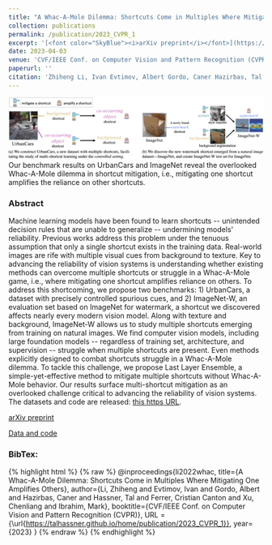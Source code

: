 ```yaml
---
title: "A Whac-A-Mole Dilemma: Shortcuts Come in Multiples Where Mitigating One Amplifies Others"
collection: publications
permalink: /publication/2023_CVPR_1
excerpt: '[<font color="SkyBlue"><i>arXiv preprint</i></font>](https://arxiv.org/abs/2212.04825)'
date: 2023-04-03
venue: 'CVF/IEEE Conf. on Computer Vision and Pattern Recognition (CVPR), Vancouver, CA'
paperurl: ''
citation: 'Zhiheng Li, Ivan Evtimov, Albert Gordo, Caner Hazirbas, Tal Hassner, Cristian Canton Ferrer, Chenliang Xu, and Mark Ibrahim. <i> A Whac-A-Mole Dilemma: Shortcuts Come in Multiples Where Mitigating One Amplifies Others.</i> CVF/IEEE Conf. on Computer Vision and Pattern Recognition (CVPR), Vancouver, CA, 2023.'
---
```


<img src='../projects/whacamole/teaser.png'><br/>
Our benchmark results on UrbanCars and ImageNet reveal the overlooked Whac-A-Mole dilemma in shortcut mitigation, i.e., mitigating one shortcut amplifies the reliance on other shortcuts.


### Abstract
Machine learning models have been found to learn shortcuts -- unintended decision rules that are unable to generalize -- undermining models' reliability. Previous works address this problem under the tenuous assumption that only a single shortcut exists in the training data. Real-world images are rife with multiple visual cues from background to texture. Key to advancing the reliability of vision systems is understanding whether existing methods can overcome multiple shortcuts or struggle in a Whac-A-Mole game, i.e., where mitigating one shortcut amplifies reliance on others. To address this shortcoming, we propose two benchmarks: 1) UrbanCars, a dataset with precisely controlled spurious cues, and 2) ImageNet-W, an evaluation set based on ImageNet for watermark, a shortcut we discovered affects nearly every modern vision model. Along with texture and background, ImageNet-W allows us to study multiple shortcuts emerging from training on natural images. We find computer vision models, including large foundation models -- regardless of training set, architecture, and supervision -- struggle when multiple shortcuts are present. Even methods explicitly designed to combat shortcuts struggle in a Whac-A-Mole dilemma. To tackle this challenge, we propose Last Layer Ensemble, a simple-yet-effective method to mitigate multiple shortcuts without Whac-A-Mole behavior. Our results surface multi-shortcut mitigation as an overlooked challenge critical to advancing the reliability of vision systems. The datasets and code are released: [this https URL](https://github.com/facebookresearch/Whac-A-Mole).


[arXiv preprint](https://arxiv.org/abs/2212.04825)

[Data and code](https://github.com/facebookresearch/Whac-A-Mole)


### BibTex:
{% highlight html %}
{% raw %}
@inproceedings{li2022whac,
  title={A Whac-A-Mole Dilemma: Shortcuts Come in Multiples Where Mitigating One Amplifies Others},
  author={Li, Zhiheng and Evtimov, Ivan and Gordo, Albert and Hazirbas, Caner and Hassner, Tal and Ferrer, Cristian Canton and Xu, Chenliang and Ibrahim, Mark},
  booktitle={CVF/IEEE Conf. on Computer Vision and Pattern Recognition (CVPR)},
  URL = {\url{https://talhassner.github.io/home/publication/2023_CVPR_1}},
  year={2023}
}
{% endraw %}
{% endhighlight %}

